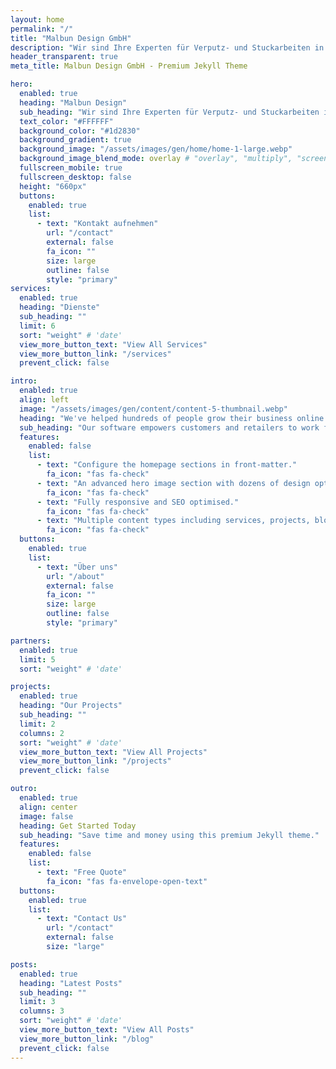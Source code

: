 ```yaml
---
layout: home
permalink: "/"
title: "Malbun Design GmbH"
description: "Wir sind Ihre Experten für Verputz- und Stuckarbeiten in der Schweiz. Mit jahrelanger Erfahrung bieten wir hochwertige Innen- und Außenputzlösungen sowie kreative Stuckarbeiten an. Vertrauen Sie auf unsere Präzision und Qualität für Ihr Bauprojekt!"
header_transparent: true
meta_title: Malbun Design GmbH - Premium Jekyll Theme

hero:
  enabled: true
  heading: "Malbun Design"
  sub_heading: "Wir sind Ihre Experten für Verputz- und Stuckarbeiten in der Schweiz. Mit jahrelanger Erfahrung bieten wir hochwertige Innen- und Außenputzlösungen sowie kreative Stuckarbeiten an. Vertrauen Sie auf unsere Präzision und Qualität für Ihr Bauprojekt!"
  text_color: "#FFFFFF"
  background_color: "#1d2830"
  background_gradient: true
  background_image: "/assets/images/gen/home/home-1-large.webp"
  background_image_blend_mode: overlay # "overlay", "multiply", "screen"
  fullscreen_mobile: true
  fullscreen_desktop: false
  height: "660px"
  buttons:
    enabled: true
    list:
      - text: "Kontakt aufnehmen"
        url: "/contact"
        external: false
        fa_icon: ""
        size: large
        outline: false
        style: "primary"
services:
  enabled: true
  heading: "Dienste"
  sub_heading: ""
  limit: 6
  sort: "weight" # 'date'
  view_more_button_text: "View All Services"
  view_more_button_link: "/services"
  prevent_click: false

intro:
  enabled: true
  align: left
  image: "/assets/images/gen/content/content-5-thumbnail.webp"
  heading: "We've helped hundreds of people grow their business online."
  sub_heading: "Our software empowers customers and retailers to work from anywhere in the world, on the go, or at home."
  features:
    enabled: false
    list:
      - text: "Configure the homepage sections in front-matter."
        fa_icon: "fas fa-check"
      - text: "An advanced hero image section with dozens of design options."
        fa_icon: "fas fa-check"
      - text: "Fully responsive and SEO optimised."
        fa_icon: "fas fa-check"
      - text: "Multiple content types including services, projects, blog and more."
        fa_icon: "fas fa-check"
  buttons:
    enabled: true
    list:
      - text: "Über uns"
        url: "/about"
        external: false
        fa_icon: ""
        size: large
        outline: false
        style: "primary"

partners:
  enabled: true
  limit: 5
  sort: "weight" # 'date'

projects:
  enabled: true
  heading: "Our Projects"
  sub_heading: ""
  limit: 2
  columns: 2
  sort: "weight" # 'date'
  view_more_button_text: "View All Projects"
  view_more_button_link: "/projects"
  prevent_click: false

outro:
  enabled: true
  align: center
  image: false
  heading: Get Started Today
  sub_heading: "Save time and money using this premium Jekyll theme."
  features:
    enabled: false
    list:
      - text: "Free Quote"
        fa_icon: "fas fa-envelope-open-text"
  buttons:
    enabled: true
    list:
      - text: "Contact Us"
        url: "/contact"
        external: false
        size: "large"

posts:
  enabled: true
  heading: "Latest Posts"
  sub_heading: ""
  limit: 3
  columns: 3
  sort: "weight" # 'date'
  view_more_button_text: "View All Posts"
  view_more_button_link: "/blog"
  prevent_click: false
---
```

